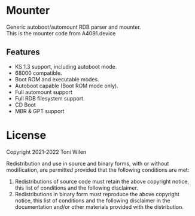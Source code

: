 # Mounter

Generic autoboot/automount RDB parser and mounter.  
This is the mounter code from A4091.device

## Features
* KS 1.3 support, including autoboot mode.
* 68000 compatible.
* Boot ROM and executable modes.
* Autoboot capable (Boot ROM mode only).
* Full automount support
* Full RDB filesystem support.
* CD Boot
* MBR & GPT support

# License
Copyright 2021-2022 Toni Wilen

Redistribution and use in source and binary forms, with or without
modification, are permitted provided that the following conditions are met:
1. Redistributions of source code must retain the above copyright notice, this
   list of conditions and the following disclaimer.  
2. Redistributions in binary form must reproduce the above copyright notice,
   this list of conditions and the following disclaimer in the documentation
   and/or other materials provided with the distribution.  
